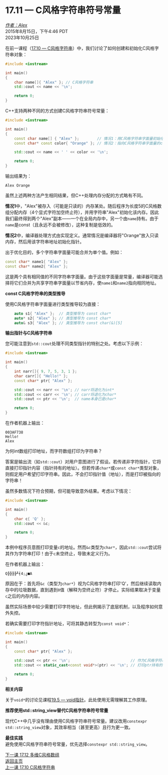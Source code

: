 17.11 — C风格字符串符号常量  
===========================================

[*作者：Alex*](https://www.learncpp.com/author/Alex/ "查看 Alex 的所有文章")  
2015年8月15日，下午4:46 PDT  
2023年10月25日  

 

在前一课程（[17.10 — C风格字符串](Chapter-17/lesson17.10-c-style-strings.md)）中，我们讨论了如何创建和初始化C风格字符串对象：

```cpp
#include <iostream>

int main()
{
    char name[]{ "Alex" }; // C风格字符串
    std::cout << name << '\n';

    return 0;
}
```

C++支持两种不同的方式创建C风格字符串符号常量：

```cpp
#include <iostream>

int main()
{
    const char name[] { "Alex" };        // 情况1：用C风格字符串字面量初始化的const数组
    const char* const color{ "Orange" }; // 情况2：指向C风格字符串字面量的const指针

    std::cout << name << ' ' << color << '\n';

    return 0;
}
```

输出结果为：

```
Alex Orange
```

虽然上述两种方法产生相同结果，但C++处理内存分配的方式略有不同。


**情况1**中，"Alex"被存入（可能是只读的）内存某处。随后程序为长度5的C风格数组分配内存（4个显式字符加空终止符），并用字符串"Alex"初始化该内存。因此我们最终得到两个"Alex"副本——一个在全局内存中，另一个由`name`持有。由于`name`是const（且永远不会被修改），这种复制是低效的。


**情况2**中，编译器处理方式由实现定义。通常情况是编译器将"Orange"放入只读内存，然后用该字符串地址初始化指针。


出于优化目的，多个字符串字面量可能合并为单个值。例如：

```cpp
const char* name1{ "Alex" };
const char* name2{ "Alex" };
```

这是两个具有相同值的不同字符串字面量。由于这些字面量是常量，编译器可能选择将它们合并为共享字符串字面量以节省内存，使`name1`和`name2`指向相同地址。


**const C风格字符串的类型推导**  

使用C风格字符串字面量进行类型推导较为直接：

```cpp
    auto s1{ "Alex" };  // 类型推导为 const char*
    auto* s2{ "Alex" }; // 类型推导为 const char*
    auto& s3{ "Alex" }; // 类型推导为 const char(&)[5]
```


**输出指针与C风格字符串**  

您可能注意到`std::cout`处理不同类型指针的特别之处。考虑以下示例：

```cpp
#include <iostream>

int main()
{
    int narr[]{ 9, 7, 5, 3, 1 };
    char carr[]{ "Hello!" };
    const char* ptr{ "Alex" };

    std::cout << narr << '\n'; // narr将退化为int*
    std::cout << carr << '\n'; // carr将退化为char*
    std::cout << ptr << '\n';  // name本身已是char*

    return 0;
}
```

在作者机器上输出：

```
003AF738
Hello!
Alex
```

为何int数组打印地址，而字符数组打印为字符串？


答案是输出流（如`std::cout`）对用户意图进行了假设。若传递非字符指针，它将直接打印指针内容（指针持有的地址）。但若传递`char*`或`const char*`类型对象，则假定用户希望打印字符串。因此，不会打印指针值（地址），而是打印被指向的字符串！


虽然多数情况下符合预期，但可能导致意外结果。考虑以下情况：

```cpp
#include <iostream>

int main()
{
    char c{ 'Q' };
    std::cout << &c;

    return 0;
}
```

本例中程序员意图打印变量`c`的地址。然而`&c`类型为`char*`，因此`std::cout`尝试将其作为字符串打印！由于`c`未空终止，导致未定义行为。


在作者机器上输出：

```
Q╠╠╠╠╜╡4;¿■A
```

原因在于：首先将`&c`（类型为`char*`）视为C风格字符串打印'Q'，然后继续读取内存中的垃圾数据，直到遇到`0`值（解释为空终止符）才停止。实际结果取决于变量`c`之后的内存内容。


虽然实际场景中较少需要打印字符地址，但此例揭示了底层机制，以及程序如何意外失控。


若确实需要打印字符指针地址，可将其静态转型为`const void*`：

```cpp
#include <iostream>

int main()
{
    const char* ptr{ "Alex" };

    std::cout << ptr << '\n';                           // 作为C风格字符串打印
    std::cout << static_cast<const void*>(ptr) << '\n'; // 打印ptr持有的地址
    
    return 0;
}
```


**相关内容**  

关于`void*`的讨论见课程[19.5 — void指针](void-pointers/)。此处使用无需理解其工作原理。


**推荐使用std::string_view替代C风格字符串符号常量**  

现代C++中几乎没有理由使用C风格字符串符号常量。建议改用`constexpr std::string_view`对象，其效率相当（甚至更高）且行为更一致。


**最佳实践**  
避免使用C风格字符串符号常量，优先选择`constexpr std::string_view`。


[下一课 17.12 多维C风格数组](Chapter-17/lesson17.12-multidimensional-c-style-arrays.md)  
[返回主页](/)  
[上一课 17.10 C风格字符串](Chapter-17/lesson17.10-c-style-strings.md)